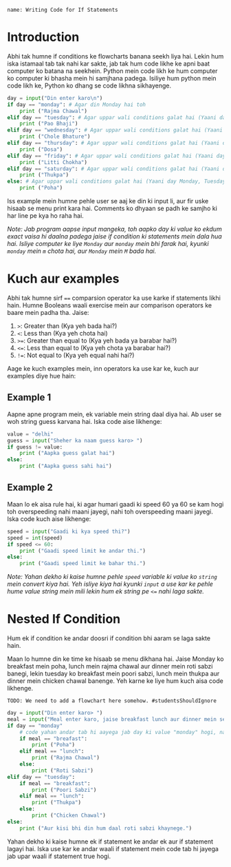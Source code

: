 ```ngMeta
name: Writing Code for If Statements
```

# Introduction

Abhi tak humne if conditions ke flowcharts banana seekh liya hai. Lekin hum iska istamaal tab tak nahi kar sakte, jab tak hum code likhe ke apni baat computer ko batana na seekhein. Python mein code likh ke hum computer ko computer ki bhasha mein hi samjhana padega. Isiliye hum python mein code likh ke, Python ko dhang se code likhna sikhayenge.

```python
day = input("Din enter karo\n")
if day == "monday": # Agar din Monday hai toh
	print ("Rajma Chawal")
elif day == "tuesday": # Agar uppar wali conditions galat hai (Yaani day Monday nahi hai) aur day Tuesday hai toh
	print ("Pao Bhaji")
elif day == "wednesday": # Agar uppar wali conditions galat hai (Yaani day Monday aur Tuesday nahi hai) aur day Wednesday hai toh
	print ("Chole Bhature")
elif day == "thursday": # Agar uppar wali conditions galat hai (Yaani day Monday, Tuesday aur Wednesday nahi hai) aur day Thursday hai toh
	print ("Dosa")
elif day == "friday": # Agar uppar wali conditions galat hai (Yaani day Monday, Tuesday, Wednesday aur Thursday nahi hai) aur day Friday hai toh
	print ("Litti Chokha")
elif day == "saturday": # Agar uppar wali conditions galat hai (Yaani day Monday, Tuesday, Wednesday, Thursday aur Friday nahi hai) aur day Saturday hai toh
	print ("Thukpa")
else: # Agar uppar wali conditions galat hai (Yaani day Monday, Tuesday, Wednesday, Thursday, Friday aur Saturday nahi hai)
	print ("Poha")
```

Iss example mein humne pehle user se aaj ke din ki input li, aur fir uske hisaab se menu print kara hai. Comments ko dhyaan se padh ke samjho ki har line pe kya ho raha hai.

*Note: Jab program aapse input mangeka, toh aapko day ki value ko ekdum exact vaisa hi daalna padega jaise if condition ki statements mein dala hua hai. Isliye computer ke liye `Monday` aur `monday` mein bhi farak hai, kyunki `monday` mein `m` chota hai, aur `Monday` mein `M` bada hai.*

# Kuch aur examples

Abhi tak humne sirf `==` comparsion operator ka use karke if statements likhi hain. Humne Booleans waali exercise mein aur comparison operators ke baare mein padha tha. Jaise:

1. `>`: Greater than (Kya yeh bada hai?)
2. `<`: Less than (Kya yeh chota hai)
3. `>=`: Greater than equal to (Kya yeh bada ya barabar hai?)
4. `<=`: Less than equal to (Kya yeh chota ya barabar hai?)
5. `!=`: Not equal to (Kya yeh equal nahi hai?)

Aage ke kuch examples mein, inn operators ka use kar ke, kuch aur examples diye hue hain:

## Example 1
Aapne apne program mein, ek variable mein string daal diya hai. Ab user se woh string guess karvana hai. Iska code aise likhenge:

```python
value = "delhi"
guess = input("Sheher ka naam guess karo> ")
if guess != value:
	print ("Aapka guess galat hai")
else:
	print ("Aapka guess sahi hai")
```

## Example 2
Maan lo ek aisa rule hai, ki agar humari gaadi ki speed 60 ya 60 se kam hogi toh overspeeding nahi maani jayegi, nahi toh overspeeding maani jayegi. Iska code kuch aise likhenge:

```python
speed = input("Gaadi ki kya speed thi?")
speed = int(speed)
if speed <= 60:
	print ("Gaadi speed limit ke andar thi.")
else:
	print ("Gaadi speed limit ke bahar thi.")
```

*Note: Yahan dekho ki kaise humne pehle `speed` variable ki value ko `string` mein convert kiya hai. Yeh isliye kiya hai kyunki `input` a use kar ke pehle hume value string mein mili lekin hum ek string pe `<=` nahi laga sakte.*

# Nested If Condition
Hum ek if condition ke andar doosri if condition bhi aaram se laga sakte hain.

Maan lo humne din ke time ke hisaab se menu dikhana hai. Jaise Monday ko breakfast mein poha, lunch mein rajma chawal aur  dinner mein roti sabzi banegi, lekin tuesday ko breakfast mein poori sabzi, lunch mein thukpa aur dinner mein chicken chawal banenge. Yeh karne ke liye hum kuch aisa code likhenge.

`TODO: We need to add a flowchart here somehow. #studentsShouldIgnore`

```python
day = input("Din enter karo> ")
meal = input("Meal enter karo, jaise breakfast lunch aur dinner mein se ek> ")
if day == "monday"
	# code yahan andar tab hi aayega jab day ki value "monday" hogi, nahi andar aayega hi nahi
	if meal == "breafast":
		print ("Poha")
	elif meal == "lunch":
		print ("Rajma Chawal")
	else:
		print ("Roti Sabzi")
elif day == "tuesday":
	if meal == "breakfast":
		print ("Poori Sabzi")
	elif meal == "lunch":
		print ("Thukpa")
	else:
		print ("Chicken Chawal")
else:
	print ("Aur kisi bhi din hum daal roti sabzi khaynege.")
```

Yahan dekho ki kaise humne ek if statement ke andar ek aur if statement lagayi hai. Iska use kar ke andar waali if statement mein code tab hi jayega jab upar waali if statement true hogi.